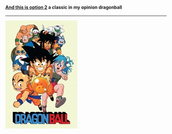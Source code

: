 #### [And this is option 2](https://www.funimation.com/shows/dragon-ball/?qid=None) a classic in my opinion dragonball
---
<img src="dbz.jpg">